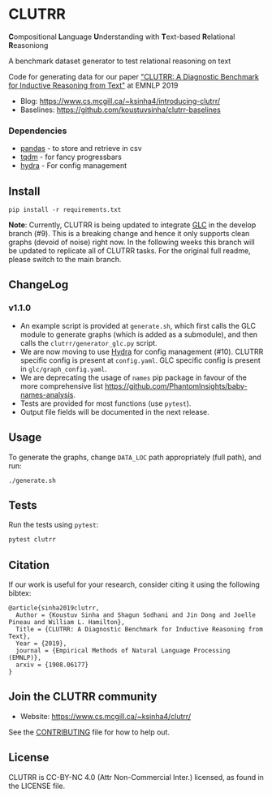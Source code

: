 # CLUTRR

**C**ompositional **L**anguage **U**nderstanding with **T**ext-based **R**elational **R**easoniong

A benchmark dataset generator to test relational reasoning on text

Code for generating data for our paper ["CLUTRR: A Diagnostic Benchmark for Inductive Reasoning from Text"](https://arxiv.org/abs/1908.06177) at EMNLP 2019

- Blog: https://www.cs.mcgill.ca/~ksinha4/introducing-clutrr/
- Baselines: https://github.com/koustuvsinha/clutrr-baselines

### Dependencies

- [pandas](https://pypi.org/project/pandas/) - to store and retrieve in csv
- [tqdm](https://pypi.org/project/tqdm/) - for fancy progressbars
- [hydra](https://hydra.cc) - For config management

## Install

`pip install -r requirements.txt`

**Note**: Currently, CLUTRR is being updated to integrate [GLC](https://github.com/koustuvsinha/glc) in the develop branch (#9). This is a breaking change and hence it only supports clean graphs (devoid of noise) right now. In the following weeks this branch will be updated to replicate all of CLUTRR tasks. For the original full readme, please switch to the main branch.

## ChangeLog

### v1.1.0

- An example script is provided at `generate.sh`, which first calls the GLC module to generate graphs (which is added as a submodule), and then calls the `clutrr/generator_glc.py` script.
- We are now moving to use [Hydra](https://hydra.cc) for config management (#10). CLUTRR specific config is present at `config.yaml`. GLC specific config is present in `glc/graph_config.yaml`.
- We are deprecating the usage of `names` pip package in favour of the more comprehensive list https://github.com/PhantomInsights/baby-names-analysis.
- Tests are provided for most functions (use `pytest`).
- Output file fields will be documented in the next release.

## Usage

To generate the graphs, change `DATA_LOC` path appropriately (full path), and run:

```
./generate.sh
```

## Tests

Run the tests using `pytest`:

```sh
pytest clutrr
```

## Citation

If our work is useful for your research, consider citing it using the following bibtex:

```
@article{sinha2019clutrr,
  Author = {Koustuv Sinha and Shagun Sodhani and Jin Dong and Joelle Pineau and William L. Hamilton},
  Title = {CLUTRR: A Diagnostic Benchmark for Inductive Reasoning from Text},
  Year = {2019},
  journal = {Empirical Methods of Natural Language Processing (EMNLP)},
  arxiv = {1908.06177}
}
```

## Join the CLUTRR community

- Website: https://www.cs.mcgill.ca/~ksinha4/clutrr/

See the [CONTRIBUTING](CONTRIBUTING.md) file for how to help out.

## License

CLUTRR is CC-BY-NC 4.0 (Attr Non-Commercial Inter.) licensed, as found in the LICENSE file.
